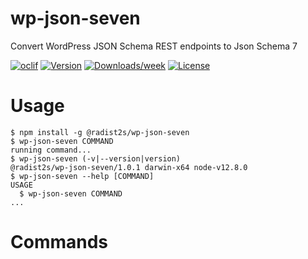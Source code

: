 wp-json-seven
=============

Convert WordPress JSON Schema REST endpoints to Json Schema 7

[![oclif](https://img.shields.io/badge/cli-oclif-brightgreen.svg)](https://oclif.io)
[![Version](https://img.shields.io/npm/v/wp-json-seven.svg)](https://npmjs.org/package/wp-json-seven)
[![Downloads/week](https://img.shields.io/npm/dw/wp-json-seven.svg)](https://npmjs.org/package/wp-json-seven)
[![License](https://img.shields.io/npm/l/wp-json-seven.svg)](https://github.com/radist2s/wp-json-seven/blob/master/package.json)

# Usage
<!-- usage -->
```sh-session
$ npm install -g @radist2s/wp-json-seven
$ wp-json-seven COMMAND
running command...
$ wp-json-seven (-v|--version|version)
@radist2s/wp-json-seven/1.0.1 darwin-x64 node-v12.8.0
$ wp-json-seven --help [COMMAND]
USAGE
  $ wp-json-seven COMMAND
...
```
<!-- usagestop -->
# Commands
<!-- commands -->

<!-- commandsstop -->
